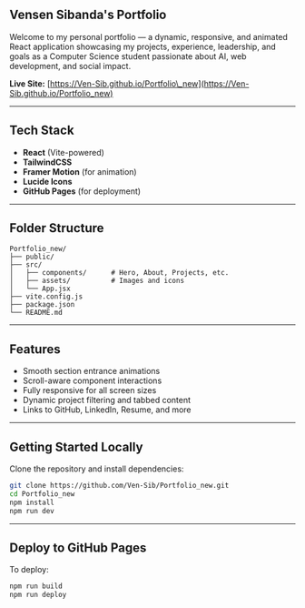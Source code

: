 ## Vensen Sibanda's Portfolio

Welcome to my personal portfolio — a dynamic, responsive, and animated React application showcasing my projects, experience, leadership, and goals as a Computer Science student passionate about AI, web development, and social impact.

 **Live Site:** [https://Ven-Sib.github.io/Portfolio\_new](https://Ven-Sib.github.io/Portfolio_new)

---

## Tech Stack

* **React** (Vite-powered)
* **TailwindCSS**
* **Framer Motion** (for animation)
* **Lucide Icons**
* **GitHub Pages** (for deployment)

---

##  Folder Structure

```
Portfolio_new/
├── public/
├── src/
│   ├── components/      # Hero, About, Projects, etc.
│   ├── assets/          # Images and icons
│   └── App.jsx
├── vite.config.js
├── package.json
└── README.md
```

---

##  Features

* Smooth section entrance animations
* Scroll-aware component interactions
* Fully responsive for all screen sizes
* Dynamic project filtering and tabbed content
* Links to GitHub, LinkedIn, Resume, and more

---

##  Getting Started Locally

Clone the repository and install dependencies:

```bash
git clone https://github.com/Ven-Sib/Portfolio_new.git
cd Portfolio_new
npm install
npm run dev
```

---

## Deploy to GitHub Pages

To deploy:

```bash
npm run build
npm run deploy
```


